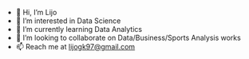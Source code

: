 - 👋 Hi, I’m Lijo
- 👀 I’m interested in Data Science
- 🌱 I’m currently learning Data Analytics
- 💞️ I’m looking to collaborate on Data/Business/Sports Analysis works
- 📫 Reach me at lijogk97@gmail.com

<!---
Lijogk/Lijogk is a ✨ special ✨ repository because its `README.md` (this file) appears on your GitHub profile.
You can click the Preview link to take a look at your changes.
--->
